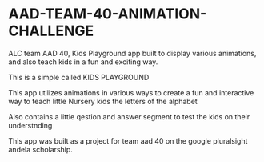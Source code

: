 # AAD-TEAM-40-ANIMATION-CHALLENGE
ALC team AAD 40, Kids Playground app built to display various animations, and also teach kids in a fun and exciting way.


This is a simple called KIDS PLAYGROUND


This app utilizes animations in various ways to create a fun and interactive way to teach little Nursery kids the letters of the alphabet


Also contains a little qestion and answer segment to test the kids on their understnding


This app was built as a project for team aad 40 on the google pluralsight andela scholarship.
